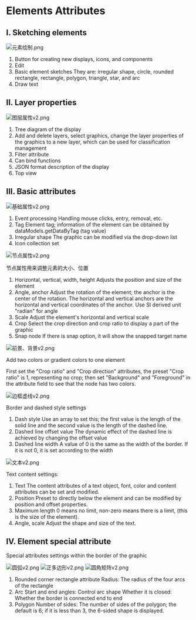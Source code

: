 # Elements Attributes

## I.	Sketching elements

![元素绘制.png](e_01.png)

1.	Button for creating new displays, icons, and components
2.	Edit
3.	Basic element sketches
They are: irregular shape, circle, rounded rectangle, rectangle, polygon, triangle, star, and arc
4.	Draw text

## II.	Layer properties

![图层属性v2.png](e_02.png)

1.	Tree diagram of the display
2.	Add and delete layers, select graphics, change the layer properties of the graphics to a new layer, which can be used for classification management
3.	Filter attribute
4.	Can bind functions
5.	JSON format description of the display
6.	Top view

## III.	Basic attributes

![基础属性v2.png](e_03.png)

1.	Event processing
Handling mouse clicks, entry, removal, etc.
2.	Tag
Element tag; information of the element can be obtained by dataModels.getDataByTag (tag value)
3.	Irregular shape
The graphic can be modified via the drop-down list
4.	Icon collection set

![节点属性v2.png](e_04.png)

节点属性用来调整元素的大小、位置

1.	Horizontal, vertical, width, height
Adjusts the position and size of the element
2.	Angle, anchor
Adjust the rotation of the element; the anchor is the center of the rotation. The horizontal and vertical anchors are the horizontal and vertical coordinates of the anchor. Use SI derived unit "radian" for angle 
3.	Scale
Adjust the element's horizontal and vertical scale
4.	Crop
Select the crop direction and crop ratio to display a part of the graphic
5.	Snap node
If there is snap option, it will show the snapped target name

![前景、背景v2.png](e_05.png)

Add two colors or gradient colors to one element

First set the "Crop ratio" and "Crop direction" attributes, the preset "Crop ratio" is 1, representing no crop; 
then set "Background" and "Foreground" in the attribute field to see that the node has two colors.


![边框虚线v2.png](e_06.png)

Border and dashed style settings
1.	Dash style
Use an array to set this; the first value is the length of the solid line and the second value is the length of the dashed line.
2.	Dashed line offset value
The dynamic effect of the dashed line is achieved by changing the offset value
3.	Dashed line width
A value of 0 is the same as the width of the border. If it is not 0, it is set according to the width

![文本v2.png](e_07.png)

Text content settings:
1.	Text
The content attributes of a text object, font, color and content attributes can be set and modified.
2.	Position
Preset to directly below the element and can be modified by position and offset properties.
3.	Maximum length
0 means no limit, non-zero means there is a limit, (this is the size of the element).
4.	Angle, scale
Adjust the shape and size of the text.

## IV.	Element special attribute

Special attributes settings within the border of the graphic

![圆弧v2.png](e_08.png)
![正多边形v2.png](e_09.png)
![圆角矩阵v2.png](e_10.png)


1.	Rounded corner rectangle attribute
Radius: The radius of the four arcs of the rectangle
2.	Arc
Start and end angles: Control arc shape
Whether it is closed: Whether the border is connected end to end
3.	Polygon
Number of sides: The number of sides of the polygon; the default is 6; if it is less than 3, the 6-sided shape is displayed.

